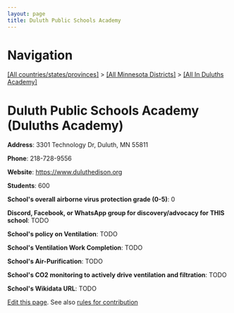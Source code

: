 ```yaml
---
layout: page
title: Duluth Public Schools Academy
---
```

# Navigation

[[All countries/states/provinces]](../../..) > [[All Minnesota Districts]](../..) > [[All In Duluths Academy]](..)

# Duluth Public Schools Academy (Duluths Academy)

**Address**: 3301 Technology Dr, Duluth, MN 55811

**Phone**: 218-728-9556

**Website**: <https://www.duluthedison.org>

**Students**: 600

**School's overall airborne virus protection grade (0-5)**: 0

**Discord, Facebook, or WhatsApp group for discovery/advocacy for THIS school**: TODO

**School's policy on Ventilation**: TODO

**School's Ventilation Work Completion**: TODO

**School's Air-Purification**: TODO

**School's CO2 monitoring to actively drive ventilation and filtration**: TODO

**School's Wikidata URL**: TODO


[Edit this page](https://github.com/ventilate-schools/MN/edit/main/./Duluths_Academy/Duluth_Public_Schools_Academy.md). See also [rules for contribution](../../../contribution-rules/)